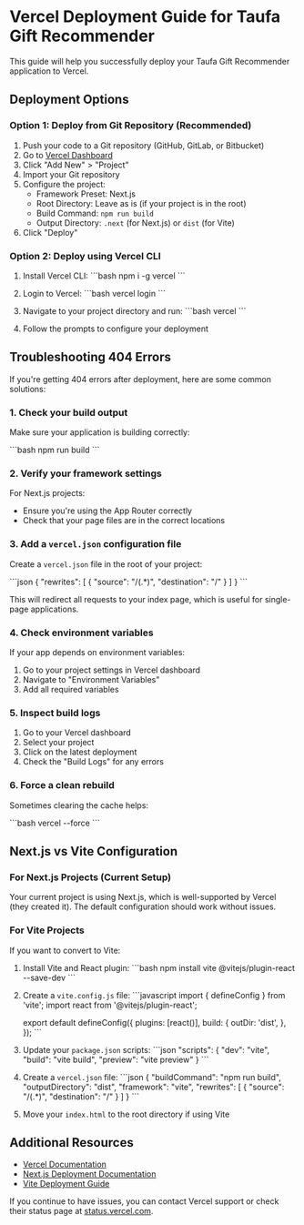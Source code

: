 # Vercel Deployment Guide for Taufa Gift Recommender

This guide will help you successfully deploy your Taufa Gift Recommender application to Vercel.

## Deployment Options

### Option 1: Deploy from Git Repository (Recommended)

1. Push your code to a Git repository (GitHub, GitLab, or Bitbucket)
2. Go to [Vercel Dashboard](https://vercel.com/dashboard)
3. Click "Add New" > "Project"
4. Import your Git repository
5. Configure the project:
   - Framework Preset: Next.js
   - Root Directory: Leave as is (if your project is in the root)
   - Build Command: `npm run build`
   - Output Directory: `.next` (for Next.js) or `dist` (for Vite)
6. Click "Deploy"

### Option 2: Deploy using Vercel CLI

1. Install Vercel CLI:
   \`\`\`bash
   npm i -g vercel
   \`\`\`

2. Login to Vercel:
   \`\`\`bash
   vercel login
   \`\`\`

3. Navigate to your project directory and run:
   \`\`\`bash
   vercel
   \`\`\`

4. Follow the prompts to configure your deployment

## Troubleshooting 404 Errors

If you're getting 404 errors after deployment, here are some common solutions:

### 1. Check your build output

Make sure your application is building correctly:

\`\`\`bash
npm run build
\`\`\`

### 2. Verify your framework settings

For Next.js projects:
- Ensure you're using the App Router correctly
- Check that your page files are in the correct locations

### 3. Add a `vercel.json` configuration file

Create a `vercel.json` file in the root of your project:

\`\`\`json
{
  "rewrites": [
    {
      "source": "/(.*)",
      "destination": "/"
    }
  ]
}
\`\`\`

This will redirect all requests to your index page, which is useful for single-page applications.

### 4. Check environment variables

If your app depends on environment variables:
1. Go to your project settings in Vercel dashboard
2. Navigate to "Environment Variables"
3. Add all required variables

### 5. Inspect build logs

1. Go to your Vercel dashboard
2. Select your project
3. Click on the latest deployment
4. Check the "Build Logs" for any errors

### 6. Force a clean rebuild

Sometimes clearing the cache helps:

\`\`\`bash
vercel --force
\`\`\`

## Next.js vs Vite Configuration

### For Next.js Projects (Current Setup)

Your current project is using Next.js, which is well-supported by Vercel (they created it). The default configuration should work without issues.

### For Vite Projects

If you want to convert to Vite:

1. Install Vite and React plugin:
   \`\`\`bash
   npm install vite @vitejs/plugin-react --save-dev
   \`\`\`

2. Create a `vite.config.js` file:
   \`\`\`javascript
   import { defineConfig } from 'vite';
   import react from '@vitejs/plugin-react';

   export default defineConfig({
     plugins: [react()],
     build: {
       outDir: 'dist',
     },
   });
   \`\`\`

3. Update your `package.json` scripts:
   \`\`\`json
   "scripts": {
     "dev": "vite",
     "build": "vite build",
     "preview": "vite preview"
   }
   \`\`\`

4. Create a `vercel.json` file:
   \`\`\`json
   {
     "buildCommand": "npm run build",
     "outputDirectory": "dist",
     "framework": "vite",
     "rewrites": [
       {
         "source": "/(.*)",
         "destination": "/"
       }
     ]
   }
   \`\`\`

5. Move your `index.html` to the root directory if using Vite

## Additional Resources

- [Vercel Documentation](https://vercel.com/docs)
- [Next.js Deployment Documentation](https://nextjs.org/docs/deployment)
- [Vite Deployment Guide](https://vitejs.dev/guide/static-deploy.html#vercel)

If you continue to have issues, you can contact Vercel support or check their status page at [status.vercel.com](https://status.vercel.com).
